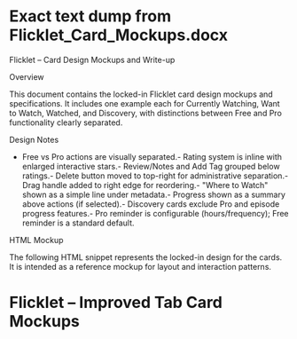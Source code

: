 # Exact text dump from Flicklet_Card_Mockups.docx

Flicklet – Card Design Mockups and Write-up

Overview

This document contains the locked-in Flicklet card design mockups and specifications. It includes one example each for Currently Watching, Want to Watch, Watched, and Discovery, with distinctions between Free and Pro functionality clearly separated.

Design Notes

- Free vs Pro actions are visually separated.- Rating system is inline with enlarged interactive stars.- Review/Notes and Add Tag grouped below ratings.- Delete button moved to top-right for administrative separation.- Drag handle added to right edge for reordering.- "Where to Watch" shown as a simple line under metadata.- Progress shown as a summary above actions (if selected).- Discovery cards exclude Pro and episode progress features.- Pro reminder is configurable (hours/frequency); Free reminder is a standard default.









HTML Mockup

The following HTML snippet represents the locked-in design for the cards. It is intended as a reference mockup for layout and interaction patterns.

<!DOCTYPE html><html lang="en"><head>  <meta charset="utf-8" />  <meta name="viewport" content="width=device-width, initial-scale=1" />  <title>Flicklet – Tab Card Mockups (Improved)</title>  <!-- CSS omitted for brevity --></head><body>  <div class="wrap">    <h1>Flicklet – Improved Tab Card Mockups</h1>    <!-- Currently Watching, Want to Watch, Watched, Discovery cards -->  </div></body></html>













